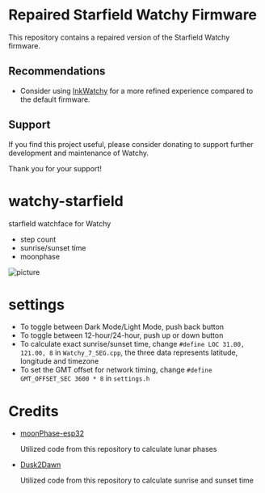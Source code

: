 # Repaired Starfield Watchy Firmware

This repository contains a repaired version of the Starfield Watchy firmware.

## Recommendations

- Consider using [InkWatchy](https://github.com/Szybet/InkWatchy)  for a more refined experience compared to the default firmware.

## Support

If you find this project useful, please consider donating to support further development and maintenance of Watchy.

Thank you for your support!


# watchy-starfield

starfield watchface for Watchy
* step count
* sunrise/sunset time
* moonphase

![picture](/assets/img.png)

# settings

* To toggle between Dark Mode/Light Mode, push back button
* To toggle between 12-hour/24-hour, push up or down button
* To calculate exact sunrise/sunset time, change `#define LOC 31.00, 121.00, 8` in `Watchy_7_SEG.cpp`, the three data represents latitude, longitude and timezone
* To set the GMT offset for network timing, change `#define GMT_OFFSET_SEC 3600 * 8` in `settings.h`

# Credits

* [moonPhase-esp32](https://github.com/CelliesProjects/moonPhase-esp32) 

  Utilized code from this repository to calculate lunar phases

* [Dusk2Dawn](https://github.com/dmkishi/Dusk2Dawn)

  Utilized code from this repository to calculate sunrise and sunset time
